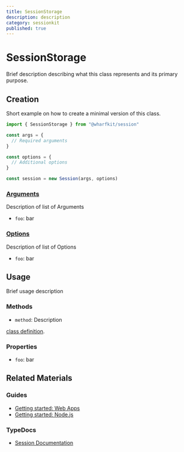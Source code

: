 ```yaml
---
title: SessionStorage
description: description
category: sessionkit
published: true
---
```


# SessionStorage

Brief description describing what this class represents and its primary purpose.

## Creation

Short example on how to create a minimal version of this class.

```ts
import { SessionStorage } from "@wharfkit/session"

const args = {
  // Required arguments
}

const options = {
  // Additional options
}

const session = new Session(args, options)
```

### [Arguments](#)

Description of list of Arguments

- `foo`: bar

### [Options](https://wharfkit.github.io/session/interfaces/SessionOptions.html)

Description of list of Options

- `foo`: bar

## Usage

Brief usage description

### Methods

- `method`: Description

[class definition](https://wharfkit.github.io/session/classes/Session.html#abiCache).

### Properties

- `foo`: bar

## Related Materials

### Guides

- [Getting started: Web Apps](/guides/sessionkit/getting-started-web-app)
- [Getting started: Node.js](/guides/sessionkit/getting-started-node-js)

### TypeDocs

- [Session Documentation](https://wharfkit.github.io/session/classes/Session.html)
